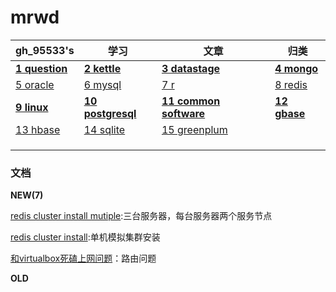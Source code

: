 ﻿# mrwd



gh_95533's|学习|文章|归类
---|---|---|---
**[1 question](question.md)** | **[2 kettle](class/kettle.md)** | **[3 datastage](class/datastage.md)** | **[4 mongo](class/mongo.md)** 
[5 oracle](class/oracle.md) | [6 mysql](class/mysql.md) | [7 r](class/r.md) | [8 redis](class/redis.md) 
 **[9 linux](class/linux.md)** | **[10 postgresql](class/postgresql.md)** | **[11 common software](class/common_software.md)** | **[12 gbase](class/GBASE.md)** 
 [13 hbase](..) | [14 sqlite](..) | [15 greenplum](..) |  
  |  |  |  
  |  |  |  
  |  |  |  



### 文档

**NEW(7)**



[redis cluster install mutiple](20180928/redis_cluster_install_multiple.md):三台服务器，每台服务器两个服务节点

[redis cluster install](20180917/redis_cluster_install.md):单机模拟集群安装

[和virtualbox死磕上网问题](20180923/我和virtualbox死磕上网问题.md)：路由问题



**OLD**












